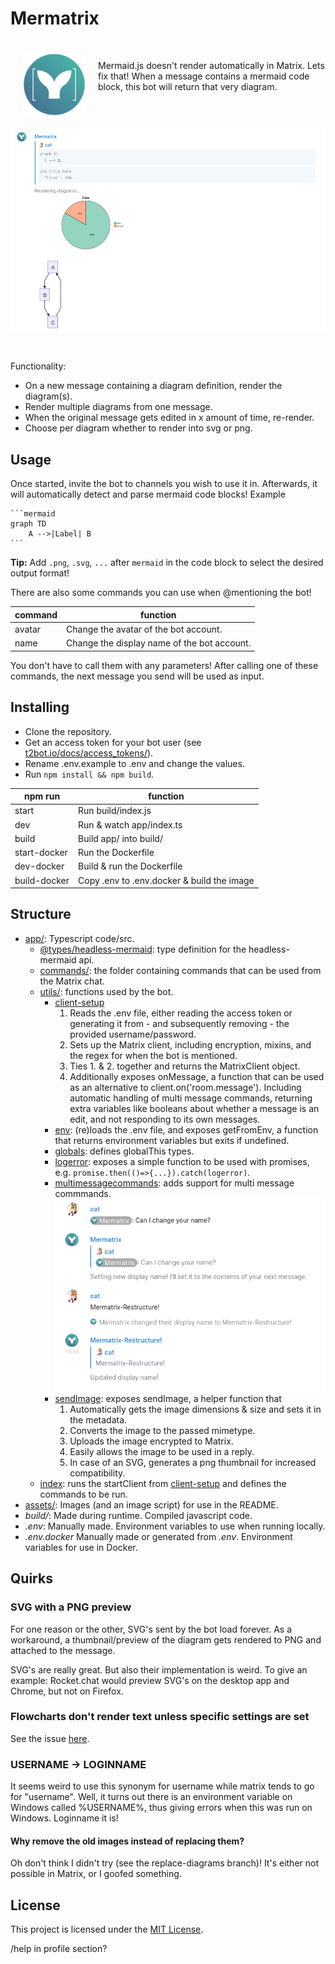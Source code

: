 # Mermatrix


<span>
<img src="assets/mermatrix.png" align="left" style="width:100px;height: 100px; margin: 20px;">
<br>

Mermaid.js doesn't render automatically in Matrix. Lets fix that!
When a message contains a mermaid code block, this bot will return that very diagram.
</span>

&nbsp;&nbsp;&nbsp;

<img src="assets/Screenshot.png" clear="left" alt="A screenshot of Mermatrix in action" />

&nbsp;

Functionality:
- On a new message containing a diagram definition, render the diagram(s).
- Render multiple diagrams from one message.
- When the original message gets edited in x amount of time, re-render.
- Choose per diagram whether to render into svg or png.

## Usage
Once started, invite the bot to channels you wish to use it in.
Afterwards, it will automatically detect and parse mermaid code blocks! Example

    ```mermaid
    graph TD
        A -->|Label| B
    ```

**Tip:** Add `.png`, `.svg`, `...` after `mermaid` in the code block to select the desired output format!

There are also some commands you can use when @mentioning the bot!

| command |                  function                   |
| ------- | ------------------------------------------- |
| avatar  | Change the avatar of the bot account.       |
| name    | Change the display name of the bot account. |

You don't have to call them with any parameters!
After calling one of these commands, the next message you send will be used as input.

## Installing
- Clone the repository.
- Get an access token for your bot user (see [t2bot.io/docs/access_tokens/](https://t2bot.io/docs/access_tokens/)).
- Rename .env.example to .env and change the values.
- Run `npm install && npm build`.


|    npm run   |                   function                 |
| ------------ | ------------------------------------------ |
| start        | Run build/index.js                         |
| dev          | Run & watch app/index.ts                   |
| build        | Build app/ into build/                     |
| start-docker | Run the Dockerfile                         |
| dev-docker   | Build & run the Dockerfile                 |
| build-docker | Copy .env to .env.docker & build the image |

## Structure
- [app/](app/): Typescript code/src.
    - [@types/headless-mermaid](app/%40types/headless-mermaid/): type definition for the headless-mermaid api.
    - [commands/](app/commands/): the folder containing commands that can be used from the Matrix chat.
    - [utils/](app/utils/): functions used by the bot.
        - [client-setup](app/utils/client-setup.ts)
            1. Reads the .env file, either reading the access token or generating it from - and subsequently removing - the provided username/password.
            2. Sets up the Matrix client, including encryption, mixins, and the regex for when the bot is mentioned.
            3. Ties 1. & 2. together and returns the MatrixClient object.
            4. Additionally exposes onMessage, a function that can be used as an alternative to client.on('room.message'). Including automatic handling of multi message commands, returning extra variables like booleans about whether a message is an edit, and not responding to its own messages.
        - [env](app/utils/env.ts): (re)loads the .env file, and exposes getFromEnv, a function that returns environment variables but exits if undefined.
        - [globals](app/utils/globals.ts): defines globalThis types.
        - [logerror](app/utils/logerror.ts): exposes a simple function to be used with promises, e.g. `promise.then(()=>{...}).catch(logerror)`.
        - [multimessagecommands](app/utils/multimessagecommand.ts): adds support for multi message commmands. ![A screenshot of Element where a multi message command is displayed](assets/Screenshot-Multimessagecommands.png)
        - [sendImage](app/utils/sendImage.ts): exposes sendImage, a helper function that
            1. Automatically gets the image dimensions & size and sets it in the metadata.
            2. Converts the image to the passed mimetype.
            3. Uploads the image encrypted to Matrix.
            4. Easily allows the image to be used in a reply.
            5. In case of an SVG, generates a png thumbnail for increased compatibility.
    - [index](app/index.ts): runs the startClient from [client-setup](app/utils/client-setup.ts) and defines the commands to be run.
- [assets/](assets/): Images (and an image script) for use in the README.
- *build/*: Made during runtime. Compiled javascript code.
- *.env*: Manually made. Environment variables to use when running locally.
- *.env.docker* Manually made or generated from *.env*. Environment variables for use in Docker.


## Quirks
### SVG with a PNG preview
For one reason or the other, SVG's sent by the bot load forever.
As a workaround, a thumbnail/preview of the diagram gets rendered to PNG and attached to the message.

SVG's are really great. But also their implementation is weird. To give an example: Rocket.chat would preview SVG's on the desktop app and Chrome, but not on Firefox.

### Flowcharts don't render text unless specific settings are set
See the issue [here](https://github.com/mermaid-js/mermaid-cli/issues/112).

### USERNAME -> LOGINNAME
It seems weird to use this synonym for username while matrix tends to go for "username". Well, it turns out there is an environment variable on Windows called %USERNAME%, thus giving errors when this was run on Windows. Loginname it is!

#### Why remove the old images instead of replacing them?
Oh don't think I didn't try (see the replace-diagrams branch)! It's either not possible in Matrix, or I goofed something.

## License
This project is licensed under the [MIT License](LICENSE).


/help in profile section?

